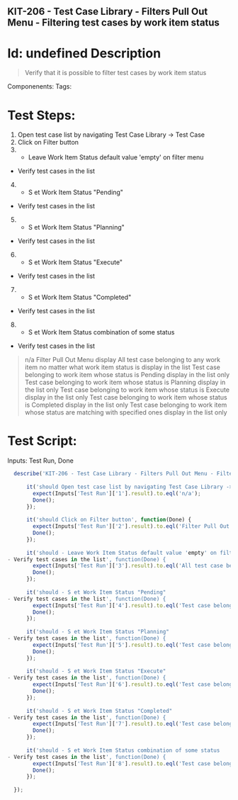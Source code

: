 KIT-206 - Test Case Library - Filters Pull Out Menu - Filtering test cases by work item status
-----------

Id: undefined
Description
=============
> Verify that it is possible to filter test cases by work item status

Componenents:
Tags: 

Test Steps:
=============
1. Open test case list by navigating Test Case Library -> Test Case
2. Click on Filter button
3. - Leave Work Item Status default value 'empty' on filter menu
- Verify test cases in the list
4. - S et Work Item Status "Pending"
- Verify test cases in the list
5. - S et Work Item Status "Planning"
- Verify test cases in the list
6. - S et Work Item Status "Execute"
- Verify test cases in the list
7. - S et Work Item Status "Completed"
- Verify test cases in the list
8. - S et Work Item Status combination of some status
- Verify test cases in the list
> n/a
> Filter Pull Out Menu display
> All test case belonging to any work item no matter what work item status is display in the list
> Test case belonging to  work item whose status is Pending display in the list only
> Test case belonging to  work item whose status is Planning display in the list only
> Test case belonging to  work item whose status is Execute display in the list only
> Test case belonging to  work item whose status is Completed display in the list only
> Test case belonging to  work item whose status are matching with specified ones display in the list only


Test Script:
=============

Inputs: Test Run, Done

```javascript
  describe('KIT-206 - Test Case Library - Filters Pull Out Menu - Filtering test cases by work item status', function(Inputs) {
    
      it('should Open test case list by navigating Test Case Library -> Test Case', function(Done) {
        expect(Inputs['Test Run']['1'].result).to.eql('n/a');
        Done();
      });
    
      it('should Click on Filter button', function(Done) {
        expect(Inputs['Test Run']['2'].result).to.eql('Filter Pull Out Menu display');
        Done();
      });
    
      it('should - Leave Work Item Status default value 'empty' on filter menu
- Verify test cases in the list', function(Done) {
        expect(Inputs['Test Run']['3'].result).to.eql('All test case belonging to any work item no matter what work item status is display in the list');
        Done();
      });
    
      it('should - S et Work Item Status "Pending"
- Verify test cases in the list', function(Done) {
        expect(Inputs['Test Run']['4'].result).to.eql('Test case belonging to  work item whose status is Pending display in the list only');
        Done();
      });
    
      it('should - S et Work Item Status "Planning"
- Verify test cases in the list', function(Done) {
        expect(Inputs['Test Run']['5'].result).to.eql('Test case belonging to  work item whose status is Planning display in the list only');
        Done();
      });
    
      it('should - S et Work Item Status "Execute"
- Verify test cases in the list', function(Done) {
        expect(Inputs['Test Run']['6'].result).to.eql('Test case belonging to  work item whose status is Execute display in the list only');
        Done();
      });
    
      it('should - S et Work Item Status "Completed"
- Verify test cases in the list', function(Done) {
        expect(Inputs['Test Run']['7'].result).to.eql('Test case belonging to  work item whose status is Completed display in the list only');
        Done();
      });
    
      it('should - S et Work Item Status combination of some status
- Verify test cases in the list', function(Done) {
        expect(Inputs['Test Run']['8'].result).to.eql('Test case belonging to  work item whose status are matching with specified ones display in the list only');
        Done();
      });
    
  });
```
